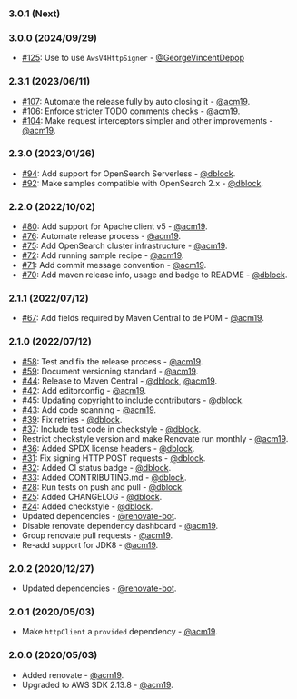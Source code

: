 ### 3.0.1 (Next)

### 3.0.0 (2024/09/29)
* [#125](https://github.com/acm19/aws-request-signing-apache-interceptor/pull/125): Use to use `AwsV4HttpSigner` - [@GeorgeVincentDepop](https://github.com/GeorgeVincentDepop)

### 2.3.1 (2023/06/11)
* [#107](https://github.com/acm19/aws-request-signing-apache-interceptor/pull/107): Automate the release fully by auto closing it - [@acm19](https://github.com/acm19).
* [#106](https://github.com/acm19/aws-request-signing-apache-interceptor/pull/106): Enforce stricter TODO comments checks - [@acm19](https://github.com/acm19).
* [#104](https://github.com/acm19/aws-request-signing-apache-interceptor/pull/104): Make request interceptors simpler and other improvements - [@acm19](https://github.com/acm19).

### 2.3.0 (2023/01/26)

* [#94](https://github.com/acm19/aws-request-signing-apache-interceptor/pull/94): Add support for OpenSearch Serverless - [@dblock](https://github.com/dblock).
* [#92](https://github.com/acm19/aws-request-signing-apache-interceptor/pull/92): Make samples compatible with OpenSearch 2.x - [@dblock](https://github.com/dblock).

### 2.2.0 (2022/10/02)

* [#80](https://github.com/acm19/aws-request-signing-apache-interceptor/pull/80): Add support for Apache client v5 - [@acm19](https://github.com/acm19).
* [#76](https://github.com/acm19/aws-request-signing-apache-interceptor/pull/76): Automate release process - [@acm19](https://github.com/acm19).
* [#75](https://github.com/acm19/aws-request-signing-apache-interceptor/issues/75): Add OpenSearch cluster infrastructure - [@acm19](https://github.com/acm19).
* [#72](https://github.com/acm19/aws-request-signing-apache-interceptor/issues/72): Add running sample recipe - [@acm19](https://github.com/acm19).
* [#71](https://github.com/acm19/aws-request-signing-apache-interceptor/issues/71): Add commit message convention - [@acm19](https://github.com/acm19).
* [#70](https://github.com/acm19/aws-request-signing-apache-interceptor/pull/70): Add maven release info, usage and badge to README - [@dblock](https://github.com/dblock).

### 2.1.1 (2022/07/12)

* [#67](https://github.com/acm19/aws-request-signing-apache-interceptor/issues/67): Add fields required by Maven Central to de POM - [@acm19](https://github.com/acm19).

### 2.1.0 (2022/07/12)

* [#58](https://github.com/acm19/aws-request-signing-apache-interceptor/issues/58): Test and fix the release process - [@acm19](https://github.com/acm19).
* [#59](https://github.com/acm19/aws-request-signing-apache-interceptor/pull/59): Document versioning standard - [@acm19](https://github.com/acm19).
* [#44](https://github.com/acm19/aws-request-signing-apache-interceptor/issues/44): Release to Maven Central - [@dblock](https://github.com/dblock), [@acm19](https://github.com/acm19).
* [#42](https://github.com/acm19/aws-request-signing-apache-interceptor/pull/42): Add editorconfig - [@acm19](https://github.com/acm19).
* [#45](https://github.com/acm19/aws-request-signing-apache-interceptor/pull/45): Updating copyright to include contributors - [@dblock](https://github.com/dblock).
* [#43](https://github.com/acm19/aws-request-signing-apache-interceptor/pull/43): Add code scanning - [@acm19](https://github.com/acm19).
* [#39](https://github.com/acm19/aws-request-signing-apache-interceptor/pull/39): Fix retries - [@dblock](https://github.com/dblock).
* [#37](https://github.com/acm19/aws-request-signing-apache-interceptor/pull/37): Include test code in checkstyle - [@dblock](https://github.com/dblock).
* Restrict checkstyle version and make Renovate run monthly - [@acm19](https://github.com/acm19).
* [#36](https://github.com/acm19/aws-request-signing-apache-interceptor/pull/36): Added SPDX license headers - [@dblock](https://github.com/dblock).
* [#31](https://github.com/acm19/aws-request-signing-apache-interceptor/pull/31): Fix signing HTTP POST requests - [@dblock](https://github.com/dblock).
* [#32](https://github.com/acm19/aws-request-signing-apache-interceptor/pull/32): Added CI status badge - [@dblock](https://github.com/dblock).
* [#33](https://github.com/acm19/aws-request-signing-apache-interceptor/pull/33): Added CONTRIBUTING.md - [@dblock](https://github.com/dblock).
* [#28](https://github.com/acm19/aws-request-signing-apache-interceptor/pull/28): Run tests on push and pull - [@dblock](https://github.com/dblock).
* [#25](https://github.com/acm19/aws-request-signing-apache-interceptor/pull/25): Added CHANGELOG - [@dblock](https://github.com/dblock).
* [#24](https://github.com/acm19/aws-request-signing-apache-interceptor/pull/24): Added checkstyle - [@dblock](https://github.com/dblock).
* Updated dependencies - [@renovate-bot](https://github.com/renovate-bot).
* Disable renovate dependency dashboard - [@acm19](https://github.com/acm19).
* Group renovate pull requests - [@acm19](https://github.com/acm19).
* Re-add support for JDK8 - [@acm19](https://github.com/acm19).

### 2.0.2 (2020/12/27)

* Updated dependencies - [@renovate-bot](https://github.com/renovate-bot).

### 2.0.1 (2020/05/03)

* Make `httpClient` a `provided` dependency - [@acm19](https://github.com/acm19).

### 2.0.0 (2020/05/03)

* Added renovate - [@acm19](https://github.com/acm19).
* Upgraded to AWS SDK 2.13.8 - [@acm19](https://github.com/acm19).
